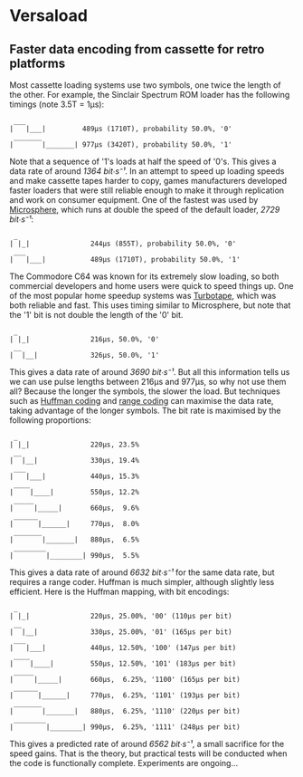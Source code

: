 Versaload
=========

## Faster data encoding from cassette for retro platforms
Most cassette loading systems use two symbols, one twice the length of the other. For example, the Sinclair Spectrum ROM loader has the following timings (note 3.5T = 1μs):
```
 ___
|   |___|         489μs (1710T), probability 50.0%, '0'
 _______
|       |_______| 977μs (3420T), probability 50.0%, '1'
```
Note that a sequence of '1's loads at half the speed of '0's. This gives a data rate of around *1364 bit∙s⁻¹*. In an attempt to speed up loading speeds and make cassette tapes harder to copy, games manufacturers developed faster loaders that were still reliable enough to make it through replication and work on consumer equipment. One of the fastest was used by [Microsphere](http://www.worldofspectrum.org/infoseekpub.cgi?regexp=^Microsphere$ ), which runs at double the speed of the default loader, *2729 bit∙s⁻¹*:
```
 _
| |_|               244μs (855T), probability 50.0%, '0'
 ___
|   |___|           489μs (1710T), probability 50.0%, '1'
```
The Commodore C64 was known for its extremely slow loading, so both commercial developers and home users were quick to speed things up. One of the most popular home speedup systems was [Turbotape](http://codebase64.org/doku.php?id=base:turbotape_loader_source), which was both reliable and fast. This uses timing similar to Microsphere, but note that the '1' bit is not double the length of the '0' bit.
```
 _
| |_|               216μs, 50.0%, '0'
 __
|  |__|             326μs, 50.0%, '1'
```
This gives a data rate of around *3690 bit∙s⁻¹*. But all this information tells us we can use pulse lengths between 216μs and 977μs, so why not use them all? Because the longer the symbols, the slower the load. But techniques such as [Huffman coding](http://en.wikipedia.org/wiki/Huffman_coding) and [range coding](http://en.wikipedia.org/wiki/Range_encoding) can maximise the data rate, taking advantage of the longer symbols. The bit rate is maximised by the following proportions:
```
 _
| |_|               220μs, 23.5%
 __
|  |__|             330μs, 19.4%
 ___
|   |___|           440μs, 15.3%
 ____
|    |____|         550μs, 12.2%
 _____
|     |_____|       660μs,  9.6%
 ______
|      |______|     770μs,  8.0%
 _______
|       |_______|   880μs,  6.5%
 ________
|        |________| 990μs,  5.5%

```
This gives a data rate of around *6632 bit∙s⁻¹* for the same data rate, but requires a range coder. Huffman is much simpler, although slightly less efficient. Here is the Huffman mapping, with bit encodings:
```
 _
| |_|               220μs, 25.00%, '00' (110μs per bit)
 __
|  |__|             330μs, 25.00%, '01' (165μs per bit)
 ___
|   |___|           440μs, 12.50%, '100' (147μs per bit)
 ____
|    |____|         550μs, 12.50%, '101' (183μs per bit)
 _____
|     |_____|       660μs,  6.25%, '1100' (165μs per bit)
 ______
|      |______|     770μs,  6.25%, '1101' (193μs per bit)
 _______
|       |_______|   880μs,  6.25%, '1110' (220μs per bit)
 ________
|        |________| 990μs,  6.25%, '1111' (248μs per bit)

```
This gives a predicted rate of around *6562 bit∙s⁻¹*, a small sacrifice for the speed gains.
That is the theory, but practical tests will be conducted when the code is functionally complete. Experiments are ongoing…
